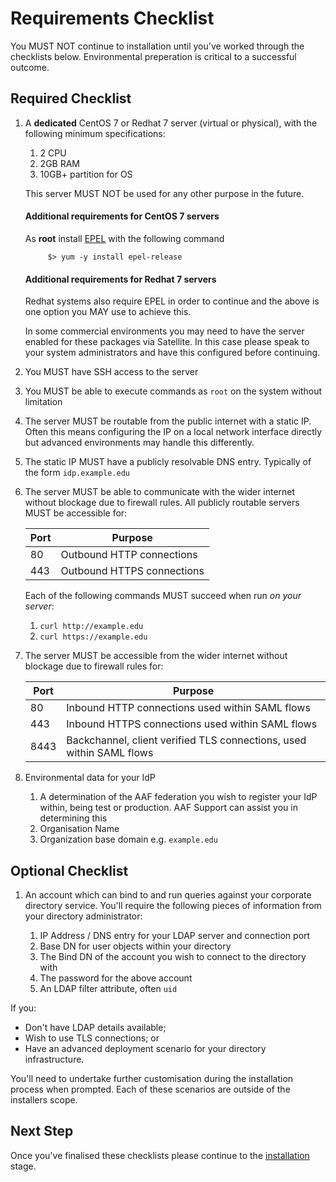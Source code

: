 ---
---

# Requirements Checklist

You MUST NOT continue to installation until you've worked through the checklists below. Environmental preperation is critical to a successful outcome.

## Required Checklist

1. A **dedicated** CentOS 7 or Redhat 7 server (virtual or physical), with the following minimum specifications:

    1. 2 CPU
    1. 2GB RAM
    1. 10GB+ partition for OS

    This server MUST NOT be used for any other purpose in the future.

    #### Additional requirements for CentOS 7 servers

    As **root** install [EPEL](https://fedoraproject.org/wiki/EPEL) with the following command

            $> yum -y install epel-release

    #### Additional requirements for Redhat 7 servers

    Redhat systems also require EPEL in order to continue and the above is one option you MAY use to achieve this.

    In some commercial environments you may need to have the server enabled for these packages via Satellite.
    In this case please speak to your system administrators and have this configured before continuing.

2. You MUST have SSH access to the server
3. You MUST be able to execute commands as `root` on the system without limitation
4. The server MUST be routable from the public internet with a static IP. Often this means configuring the IP on a local network interface directly but advanced environments may handle this differently.
5. The static IP MUST have a publicly resolvable DNS entry. Typically of the form `idp.example.edu`
6. The server MUST be able to communicate with the wider internet without blockage due to firewall rules. All publicly routable servers MUST be accessible for:

    | Port | Purpose |
    |------|---------|
    | 80   | Outbound HTTP connections |
    | 443  | Outbound HTTPS connections |

    Each of the following commands MUST succeed when run *on your server*:

      1. `curl http://example.edu`
      2. `curl https://example.edu`

7. The server MUST be accessible from the wider internet without blockage due to firewall rules for:

    | Port | Purpose |
    |------|---------|
    | 80   | Inbound HTTP connections used within SAML flows  |
    | 443  | Inbound HTTPS connections used within SAML flows  |
    | 8443 | Backchannel, client verified TLS connections, used within SAML flows |

9. Environmental data for your IdP

    1. A determination of the AAF federation you wish to register your IdP within, being test or production. AAF Support can assist you in determining this
    1. Organisation Name
    1. Organization base domain e.g. `example.edu`

## Optional Checklist

1. An account which can bind to and run queries against your corporate directory service. You'll require the following pieces of information from your directory administrator:

    1. IP Address / DNS entry for your LDAP server and connection port
    2. Base DN for user objects within your directory
    3. The Bind DN of the account you wish to connect to the directory with
    4. The password for the above account
    5. An LDAP filter attribute, often `uid`

If you:

* Don't have LDAP details available;
* Wish to use TLS connections; or
* Have an advanced deployment scenario for your directory infrastructure.

You'll need to undertake further customisation during the installation process when prompted. Each of these scenarios are outside of the installers scope.

## Next Step

Once you've finalised these checklists please continue to the [installation](installation.html) stage.
